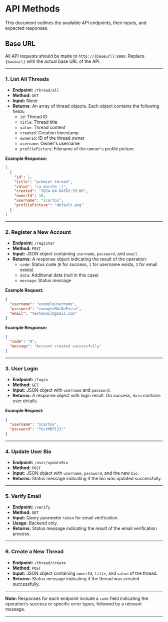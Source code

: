 
# API Methods

This document outlines the available API endpoints, their inputs, and expected responses.

## Base URL

All API requests should be made to `http://{baseurl}:8080`. Replace `{baseurl}` with the actual base URL of the API.

---

### 1. List All Threads

- **Endpoint:** `/thread/all`
- **Method:** `GET`
- **Input:** None
- **Returns:** An array of thread objects. Each object contains the following fields:
  - `id`: Thread ID
  - `title`: Thread title
  - `value`: Thread content
  - `created`: Creation timestamp
  - `ownerId`: ID of the thread owner
  - `username`: Owner's username
  - `profilePicture`: Filename of the owner's profile picture

**Example Response:**

```json
[
  {
    "id": 1,
    "title": "premier thread",
    "value": "ca marche :)",
    "created": "2024-04-04T02:35:06",
    "ownerId": 16,
    "username": "scartos",
    "profilePicture": "default.png"
  }
]
```

---

### 2. Register a New Account

- **Endpoint:** `/register`
- **Method:** `POST`
- **Input:** JSON object containing `username`, `password`, and `email`.
- **Returns:** A response object indicating the result of the operation:
  - `code`: Status code (`0` for success, `1` for username exists, `2` for email exists)
  - `data`: Additional data (null in this case)
  - `message`: Status message

**Example Request:**

```json
{
  "username": "exempleUsername",
  "password": "exempleMotDePasse",
  "email": "testemail@gmail.com"
}
```

**Example Response:**

```json
{
  "code": "0",
  "message": "Account created successfully"
}
```

---

### 3. User Login

- **Endpoint:** `/login`
- **Method:** `GET`
- **Input:** JSON object with `username` and `password`.
- **Returns:** A response object with login result. On success, `data` contains user details.

**Example Request:**

```json
{
  "username": "scartos",
  "password": "TestMDP123!"
}
```

---

### 4. Update User Bio

- **Endpoint:** `/user/updateBio`
- **Method:** `POST`
- **Input:** JSON object with `username`, `password`, and the new `bio`.
- **Returns:** Status message indicating if the bio was updated successfully.

---

### 5. Verify Email

- **Endpoint:** `/verify`
- **Method:** `GET`
- **Input:** Query parameter `token` for email verification.
- **Usage:** Backend only.
- **Returns:** Status message indicating the result of the email verification process.

---

### 6. Create a New Thread

- **Endpoint:** `/thread/create`
- **Method:** `POST`
- **Input:** JSON object containing `ownerId`, `title`, and `value` of the thread.
- **Returns:** Status message indicating if the thread was created successfully.

---

**Note:** Responses for each endpoint include a `code` field indicating the operation's success or specific error types, followed by a relevant message.

---

